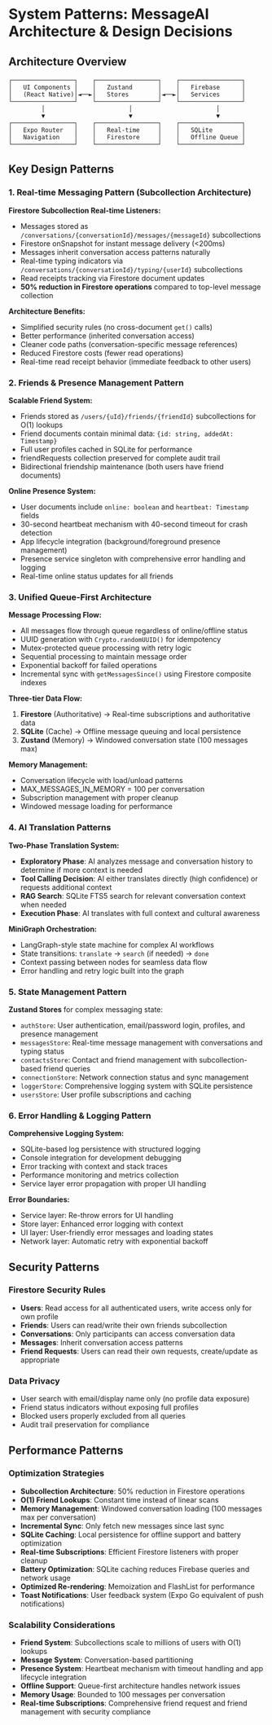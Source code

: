 # System Patterns: MessageAI Architecture & Design Decisions

## Architecture Overview

```
┌─────────────────┐    ┌─────────────────┐    ┌─────────────────┐
│   UI Components │    │   Zustand       │    │   Firebase      │
│   (React Native)│◄──►│   Stores        │◄──►│   Services      │
└─────────────────┘    └─────────────────┘    └─────────────────┘
         │                       │                       │
         ▼                       ▼                       ▼
┌─────────────────┐    ┌─────────────────┐    ┌─────────────────┐
│   Expo Router   │    │   Real-time     │    │   SQLite        │
│   Navigation    │    │   Firestore     │    │   Offline Queue │
└─────────────────┘    └─────────────────┘    └─────────────────┘
```

## Key Design Patterns

### 1. Real-time Messaging Pattern (Subcollection Architecture)

**Firestore Subcollection Real-time Listeners:**

- Messages stored as `/conversations/{conversationId}/messages/{messageId}` subcollections
- Firestore onSnapshot for instant message delivery (<200ms)
- Messages inherit conversation access patterns naturally
- Real-time typing indicators via `/conversations/{conversationId}/typing/{userId}` subcollections
- Read receipts tracking via Firestore document updates
- **50% reduction in Firestore operations** compared to top-level message collection

**Architecture Benefits:**

- Simplified security rules (no cross-document `get()` calls)
- Better performance (inherited conversation access)
- Cleaner code paths (conversation-specific message references)
- Reduced Firestore costs (fewer read operations)
- Real-time read receipt behavior (immediate feedback to other users)

### 2. Friends & Presence Management Pattern

**Scalable Friend System:**

- Friends stored as `/users/{uId}/friends/{friendId}` subcollections for O(1) lookups
- Friend documents contain minimal data: `{id: string, addedAt: Timestamp}`
- Full user profiles cached in SQLite for performance
- friendRequests collection preserved for complete audit trail
- Bidirectional friendship maintenance (both users have friend documents)

**Online Presence System:**

- User documents include `online: boolean` and `heartbeat: Timestamp` fields
- 30-second heartbeat mechanism with 40-second timeout for crash detection
- App lifecycle integration (background/foreground presence management)
- Presence service singleton with comprehensive error handling and logging
- Real-time online status updates for all friends

### 3. Unified Queue-First Architecture

**Message Processing Flow:**

- All messages flow through queue regardless of online/offline status
- UUID generation with `Crypto.randomUUID()` for idempotency
- Mutex-protected queue processing with retry logic
- Sequential processing to maintain message order
- Exponential backoff for failed operations
- Incremental sync with `getMessagesSince()` using Firestore composite indexes

**Three-tier Data Flow:**

1. **Firestore** (Authoritative) → Real-time subscriptions and authoritative data
2. **SQLite** (Cache) → Offline message queuing and local persistence
3. **Zustand** (Memory) → Windowed conversation state (100 messages max)

**Memory Management:**

- Conversation lifecycle with load/unload patterns
- MAX_MESSAGES_IN_MEMORY = 100 per conversation
- Subscription management with proper cleanup
- Windowed message loading for performance

### 4. AI Translation Patterns

**Two-Phase Translation System:**

- **Exploratory Phase**: AI analyzes message and conversation history to determine if more context is needed
- **Tool Calling Decision**: AI either translates directly (high confidence) or requests additional context
- **RAG Search**: SQLite FTS5 search for relevant conversation context when needed
- **Execution Phase**: AI translates with full context and cultural awareness

**MiniGraph Orchestration:**

- LangGraph-style state machine for complex AI workflows
- State transitions: `translate` → `search` (if needed) → `done`
- Context passing between nodes for seamless data flow
- Error handling and retry logic built into the graph

### 5. State Management Pattern

**Zustand Stores** for complex messaging state:

- `authStore`: User authentication, email/password login, profiles, and presence management
- `messagesStore`: Real-time message management with conversations and typing status
- `contactsStore`: Contact and friend management with subcollection-based friend queries
- `connectionStore`: Network connection status and sync management
- `loggerStore`: Comprehensive logging system with SQLite persistence
- `usersStore`: User profile subscriptions and caching

### 6. Error Handling & Logging Pattern

**Comprehensive Logging System:**

- SQLite-based log persistence with structured logging
- Console integration for development debugging
- Error tracking with context and stack traces
- Performance monitoring and metrics collection
- Service layer error propagation with proper UI handling

**Error Boundaries:**

- Service layer: Re-throw errors for UI handling
- Store layer: Enhanced error logging with context
- UI layer: User-friendly error messages and loading states
- Network layer: Automatic retry with exponential backoff

## Security Patterns

### Firestore Security Rules

- **Users**: Read access for all authenticated users, write access only for own profile
- **Friends**: Users can read/write their own friends subcollection
- **Conversations**: Only participants can access conversation data
- **Messages**: Inherit conversation access patterns
- **Friend Requests**: Users can read their own requests, create/update as appropriate

### Data Privacy

- User search with email/display name only (no profile data exposure)
- Friend status indicators without exposing full profiles
- Blocked users properly excluded from all queries
- Audit trail preservation for compliance

## Performance Patterns

### Optimization Strategies

- **Subcollection Architecture**: 50% reduction in Firestore operations
- **O(1) Friend Lookups**: Constant time instead of linear scans
- **Memory Management**: Windowed conversation loading (100 messages max per conversation)
- **Incremental Sync**: Only fetch new messages since last sync
- **SQLite Caching**: Local persistence for offline support and battery optimization
- **Real-time Subscriptions**: Efficient Firestore listeners with proper cleanup
- **Battery Optimization**: SQLite caching reduces Firebase queries and network usage
- **Optimized Re-rendering**: Memoization and FlashList for performance
- **Toast Notifications**: User feedback system (Expo Go equivalent of push notifications)

### Scalability Considerations

- **Friend System**: Subcollections scale to millions of users with O(1) lookups
- **Message System**: Conversation-based partitioning
- **Presence System**: Heartbeat mechanism with timeout handling and app lifecycle integration
- **Offline Support**: Queue-first architecture handles network issues
- **Memory Usage**: Bounded to 100 messages per conversation
- **Real-time Subscriptions**: Comprehensive friend request and friend management with security compliance
